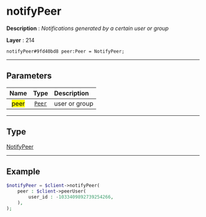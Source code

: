 # notifyPeer

**Description** : *Notifications generated by a certain user or group*

**Layer** : 214

```tl
notifyPeer#9fd40bd8 peer:Peer = NotifyPeer;
```

---

## Parameters

| Name | Type | Description |
| :---: | :---: | :--- |
| <mark>peer</mark> | [`Peer`](type/Peer) | user or group |

---

## Type

[NotifyPeer](type/NotifyPeer)

---

## Example

```php
$notifyPeer = $client->notifyPeer(
	peer : $client->peerUser(
		user_id : -1033409892739254266,
	),
);
```